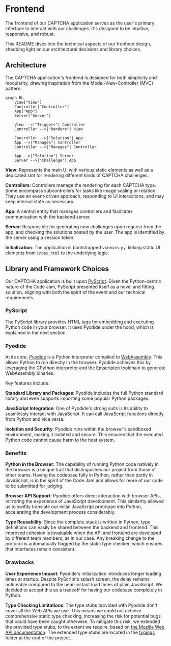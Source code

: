 # Frontend

The frontend of our CAPTCHA application serves as the user's primary interface to interact with our challenges. It's designed to be intuitive, responsive, and robust.

This README dives into the technical aspects of our frontend design, shedding light on our architectural decisions and library choices.

## Architecture

The CAPTCHA application's frontend is designed for both simplicity and modularity, drawing inspiration from the Model-View-Controller (MVC) pattern.

```mermaid
graph RL
    View["View"]
    Controller["Controller"]
    App["App"]
    Server["Server"]

    View -->|"Triggers"| Controller
    Controller -->|"Renders"| View

    Controller -->|"Solution"| App
    App -->|"Manages"| Controller
    Controller -->|"Manages"| Controller

    App -->|"Solution"| Server
    Server -->|"Challenge"| App  
```

**View**: Represents the main UI with various static elements as well as a dedicated slot for rendering different kinds of CAPTCHA challenges.

**Controllers**: Controllers manage the rendering for each CAPTCHA type. Some encompass subcontrollers for tasks like image scaling or rotation. They use an event-driven approach, responding to UI interactions, and may keep internal state as necessary.

**App**: A central entity that manages controllers and facilitates communication with the backend server.

**Server**: Responsible for generating new challenges upon request from the app, and checking the solutions posted by the user. The app is identified by the server using a session token.

**Initialization**: The application is bootstrapped via `main.py`, linking static UI elements from `index.html` to the underlying logic.

## Library and Framework Choices

Our CAPTCHA application is built upon [PyScript](https://pyscript.net/). Given the Python-centric nature of the Code Jam, PyScript presented itself as a novel and fitting solution, aligning with both the spirit of the event and our technical requirements.

### PyScript

The PyScript library provides HTML tags for embedding and executing Python code in your browser. It uses Pyodide under the hood, which is explained in the next section.

### Pyodide

At its core, [Pyodide](https://pyodide.org/en/stable/) is a Python interpreter compiled to [WebAssembly](https://webassembly.org/). This allows Python to run directly in the browser. Pyodide achieves this by leveraging the CPython interpreter and the [Emscripten](https://emscripten.org/) toolchain to generate WebAssembly binaries.

Key features include:

**Standard Library and Packages**: Pyodide includes the full Python standard library and even supports importing some popular Python packages.

**JavaScript Integration**: One of Pyodide's strong suits is its ability to seamlessly interact with JavaScript. It can call JavaScript functions directly from Python and vice versa.

**Isolation and Security**: Pyodide runs within the browser's sandboxed environment, making it isolated and secure. This ensures that the executed Python code cannot cause harm to the host system.

### Benefits

**Python in the Browser**: The capability of running Python code natively in the browser is a unique trait that distinguishes our project from those of other teams. Having the codebase fully in Python, rather than partly in JavaScript, is in the spirit of the Code Jam and allows for more of our code to be submitted for judging.

**Browser API Support**: Pyodide offers direct interaction with browser APIs, mirroring the experience of JavaScript development. This similarity allowed us to swiftly translate our initial JavaScript prototype into Python, accelerating the development process considerably.

**Type Reusability**: Since the complete stack is written in Python, type definitions can easily be shared between the backend and frontend. This improved cohesion is invaluable when the API and frontend are developed by different team members, as in our case. Any breaking change to the protocol is automatically flagged by the static type checker, which ensures that interfaces remain consistent.

### Drawbacks

**User Experience Impact**: Pyodide's initialization introduces longer loading times at startup. Despite PyScript's splash screen, the delay remains noticeable compared to the near-instant load times of plain JavaScript. We decided to accept this as a tradeoff for having our codebase completely in Python.

**Type Checking Limitations**:  The type stubs provided with Pyodide don't cover all the Web APIs we use. This means we could not achieve comprehensive static type checking, increasing the risk for potential bugs that could have been caught otherwise. To mitigate this risk, we extended the provided type stubs, to the extent we require, based on [the Mozilla Web API documentation](https://developer.mozilla.org/en-US/docs/Web/API). The extended type stubs are located in the [typings](../typings/) folder at the root of the project.
